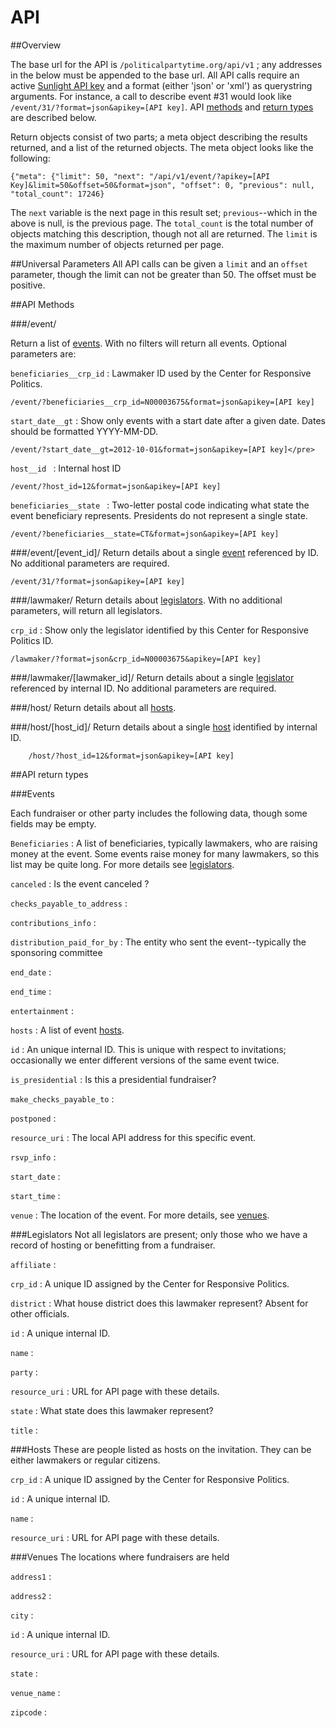 <!--- This is converted from the html here http://politicalpartytime.org/api/ via pandoc http://johnmacfarlane.net/pandoc/ ; formatting quirks were fixed by hand. -->
# API


##Overview

The base url for the API is `/politicalpartytime.org/api/v1` ; any
addresses in the below must be appended to the base url. All API calls
require an active [Sunlight API
key](http://services.sunlightlabs.com/accounts/register/) and a format
(either 'json' or 'xml') as querystring arguments. For instance, a call
to describe event \#31 would look like `/event/31/?format=json&apikey=[API key]`. API [methods](#methods) and [return
types](#return_types) are described below.

Return objects consist of two parts; a meta object describing the results returned, and a list of the returned objects. The meta object looks like the following:

    {"meta": {"limit": 50, "next": "/api/v1/event/?apikey=[API Key]&limit=50&offset=50&format=json", "offset": 0, "previous": null, "total_count": 17246}
    
   The `next` variable is the next page in this result set; `previous`--which in the above is null, is the previous page. The `total_count` is the total number of objects matching this description, though not all are returned. The `limit` is the maximum number of objects returned per page.
   
##Universal Parameters
All API calls can be given a `limit` and an `offset` parameter, though the limit can not be greater than 50. The offset must be positive.

<a id="methods"></a>
##API Methods 


###/event/
  
Return a list of [events](#events). With no filters will return all
events. Optional parameters are:

 `beneficiaries__crp_id` 
:   Lawmaker ID used by the Center for Responsive Politics.
	
	/event/?beneficiaries__crp_id=N00003675&format=json&apikey=[API key]
	
`start_date__gt`
: Show only events with a start date after a given date. Dates should be formatted YYYY-MM-DD.

	/event/?start_date__gt=2012-10-01&format=json&apikey=[API key]</pre>

 `host__id ` 
:   Internal host ID

   	/event/?host_id=12&format=json&apikey=[API key]

 `beneficiaries__state ` 
:   Two-letter postal code indicating what state the event beneficiary
    represents. Presidents do not represent a single state.
    
    /event/?beneficiaries__state=CT&format=json&apikey=[API key]

###/event/[event_id]/
Return details about a single [event](#events) referenced by ID. No
additional parameters are required.

	/event/31/?format=json&apikey=[API key]

###/lawmaker/
Return details about [legislators](#legislators). With no additional
parameters, will return all legislators.

 `crp_id` 
:   Show only the legislator identified by this Center for
    Responsive Politics ID.

   
   	/lawmaker/?format=json&crp_id=N00003675&apikey=[API key]

###/lawmaker/[lawmaker_id]/
Return details about a single [legislator](#legislators) referenced by
internal ID. No additional parameters are required.



###/host/
Return details about all [hosts](#hosts).

###/host/[host_id]/
Return details about a single [host](#hosts) identified by internal ID.


        /host/?host_id=12&format=json&apikey=[API key]
<a id="return_types"></a>
##API return types

<a id="events"></a>
###Events

Each fundraiser or other party includes the following data, though some
fields may be empty.

 `Beneficiaries` 
:   A list of beneficiaries, typically lawmakers, who are raising money
    at the event. Some events raise money for many lawmakers, so this
    list may be quite long. For more details see
    [legislators](#legislators).
 
 `canceled` 
:   Is the event canceled ?
 
 `checks_payable_to_address` 
:   
 
 `contributions_info` 
:   
 
 `distribution_paid_for_by` 
:   The entity who sent the event--typically the sponsoring committee
 
 `end_date` 
:   
 
 `end_time` 
:   
 
 `entertainment` 
:   
 
 `hosts` 
:   A list of event [hosts](#hosts).
 
 `id` 
:   An unique internal ID. This is unique with respect to invitations;
    occasionally we enter different versions of the same event twice.
 
 `is_presidential` 
:   Is this a presidential fundraiser?
 
 `make_checks_payable_to` 
:   
 
 `postponed` 
:   
 
 `resource_uri` 
:   The local API address for this specific event.
 
 `rsvp_info` 
:   
 
 `start_date` 
:   
 
 `start_time` 
:   
 
 `venue` 
:   The location of the event. For more details, see [venues](#venues).

<a id="legislators"></a>
###Legislators
Not all legislators are present; only those who we have a record of
hosting or benefitting from a fundraiser.

 `affiliate` 
:   

 `crp_id` 
:   A unique ID assigned by the Center for Responsive Politics.

 `district` 
:   What house district does this lawmaker represent? Absent for other
    officials.

 `id` 
:   A unique internal ID.

 `name` 
:   

 `party` 
:   

 `resource_uri` 
:   URL for API page with these details.

 `state` 
:   What state does this lawmaker represent?

 `title` 
:   

<a id="hosts"></a>
###Hosts
These are people listed as hosts on the invitation. They can be either
lawmakers or regular citizens.

 `crp_id` 
:   A unique ID assigned by the Center for Responsive Politics.

 `id` 
:   A unique internal ID.

 `name` 
:   

 `resource_uri` 
:   URL for API page with these details.

<a id="venues"></a>
###Venues
The locations where fundraisers are held

 `address1` 
:   

 `address2` 
:   

 `city` 
:   

 `id` 
:   A unique internal ID.

 `resource_uri` 
:   URL for API page with these details.

 `state` 
:   

 `venue_name` 
:   

 `zipcode` 
:   

